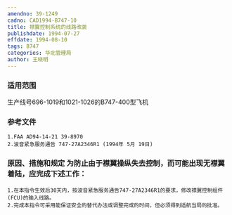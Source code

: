 ```yaml
---
amendno: 39-1249
cadno: CAD1994-B747-10
title: 襟翼控制系统的线路改装
publishdate: 1994-07-27
effdate: 1994-08-10
tags: B747
categories: 华北管理局
author: 王晓明
---
```


### 适用范围 
生产线号696-1019和1021-1026的B747-400型飞机

### 参考文件
    1.FAA AD94-14-21 39-8970 
    2.波音紧急服务通告 747-27A2346R1 (1994年 5月 19日) 

### 原因、措施和规定     为防止由于襟翼操纵失去控制，而可能出现无襟翼着陆，应完成下述工作： 
    1.在本指令生效后30天内，按波音紧急服务通告747-27A2346R1的要求，修改襟翼控制组件(FCU)的输入线路。 
    2.完成本指令可采用能保证安全的替代办法或调整完成的时间，但必须得到适航当局的批准。

